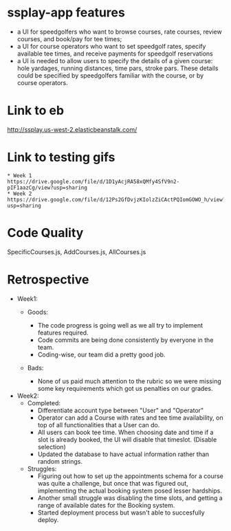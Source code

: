 # ssplay-app features	
* a UI for speedgolfers who want to browse courses, rate courses, review courses, and book/pay for tee times;
* a UI for course operators who want to set speedgolf rates, specify available tee times, and receive payments for speedgolf reservations
* a UI is needed to allow users to specify the details of a given course: hole yardages, running distances, time pars, stroke pars. These details could be specified by speedgolfers familiar with the course, or by course operators.

# Link to eb
http://ssplay.us-west-2.elasticbeanstalk.com/

# Link to testing gifs
	* Week 1
	https://drive.google.com/file/d/1D1yAcjRA58xQMfy4SfV9n2-pIF1aazCg/view?usp=sharing
	* Week 2
	https://drive.google.com/file/d/12Ps2GfDvjzKIolzZiCActPQIomGOWO_h/view?usp=sharing

# Code Quality
SpecificCourses.js, AddCourses.js, AllCourses.js

# Retrospective
* Week1: 
	* Goods:
		* The code progress is going well as we all try to implement features required. 
		* Code commits are being done consistently by everyone in the team.
		* Coding-wise, our team did a pretty good job.
	
	* Bads:
		* None of us paid much attention to the rubric so we were missing some key requirements which got us penalties on our grades.
* Week2: 
	* Completed:
		* Differentiate account type between "User" and "Operator"
		* Operator can add a Course with rates and tee time availability, on top of all functionalities that a User can do.
		* All users can book tee time. When choosing date and time if a slot is already booked, the UI will disable that timeslot. (Disable selection)
		* Updated the database to have actual information rather than random strings.
	* Struggles:
		* Figuring out how to set up the appointments schema for a course was quite a challenge, but once that was figured out, implementing the actual booking system posed lesser hardships.
		* Another small struggle was disabling the time slots, and getting a range of available dates for the Booking system.
		* Started deployment process but wasn't able to succesfully deploy.

